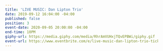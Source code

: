 ```yaml
---
title: 'LIVE MUSIC: Dan Lipton Trio'
date: 2019-09-12 16:04:00 -04:00
published: false
position: 3
event-date: 2020-09-05 20:00:00 -04:00
end-time: 10PM
giphy-url: https://media.giphy.com/media/RhrAmVUHxjTQvEPBWi/giphy.gif
event-url: https://www.eventbrite.com/e/live-music-dan-lipton-trio-tickets-94641050931
---
```


